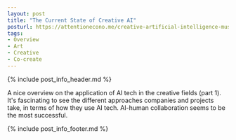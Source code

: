 ```yaml
---
layout: post
title: "The Current State of Creative AI"
posturl: https://attentionecono.me/creative-artificial-intelligence-music-writing-video-movies-2017-7e9c192594a3
tags:
- Overview
- Art
- Creative
- Co-create
---
```


{% include post_info_header.md %}

A nice overview on the application of AI tech in the creative fields (part 1). It's fascinating to see the different approaches companies and projects take, in terms of how they use AI tech. AI-human collaboration seems to be the most successful.

<!--more-->
{% include post_info_footer.md %}
